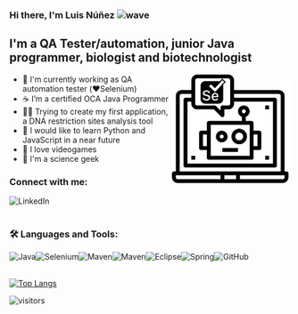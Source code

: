 ### Hi there, I'm Luis Núñez <img alt="wave" width="26px" src="https://raw.githubusercontent.com/syedareehaquasar/syedareehaquasar/master/gifs/Hi.gif"/>

## I'm a QA Tester/automation, junior Java programmer, biologist and biotechnologist
<img src="https://raw.githubusercontent.com/luinungom/luinungom/master/Selenium.png" align="right" height="200" />

- :robot: I'm currently working as QA automation tester (❤️Selenium)
- :coffee: I’m a certified OCA Java Programmer
- :man_technologist: Trying to create my first application, a DNA restriction sites analysis tool
- :snake: I would like to learn Python and JavaScript in a near future
- :space_invader: I love videogames
- :microscope: I'm a science geek

### Connect with me:

[<img align="left" alt="LinkedIn" src="https://img.shields.io/badge/LinkedIn-0077B5?style=for-the-badge&logo=linkedin&logoColor=white"/>][linkedin]
<br></br>
### 🛠 Languages and Tools:
<img align="left" alt="Java" src="https://img.shields.io/badge/Java-ED8B00?style=for-the-badge&logo=java&logoColor=white"/>
<img align="left" alt="Selenium" src="https://img.shields.io/badge/Selenium-43B02A?style=for-the-badge&logo=Selenium&logoColor=white"/> 
<img align="left" alt="Maven" src="https://img.shields.io/badge/TestNG-C43B42?style=for-the-badge&logo=TestNG&logoColor=white"/> 
<img align="left" alt="Maven" src="https://img.shields.io/badge/Maven-C71A36?style=for-the-badge&logo=Apache&logoColor=white"/> 
<img align="left" alt="Eclipse" src="https://img.shields.io/badge/Eclipse-2C2255?style=for-the-badge&logo=Eclipse&logoColor=white"/>
<img align="left" alt="Spring" src="https://img.shields.io/badge/Spring-6DB33F?style=for-the-badge&logo=Spring&logoColor=white"/>
<img align="left" alt="GitHub" src="https://img.shields.io/badge/GitHub-181717?style=for-the-badge&logo=GitHub&logoColor=white"/>

[linkedin]:https://www.linkedin.com/in/luisnunezgomez

<br></br>

[![Top Langs](https://github-readme-stats.vercel.app/api/top-langs/?username=luinungom)](https://github.com/luinungom/github-readme-stats)

![visitors](https://visitor-badge.glitch.me/badge?page_id=luinungom.visitor-badge)
